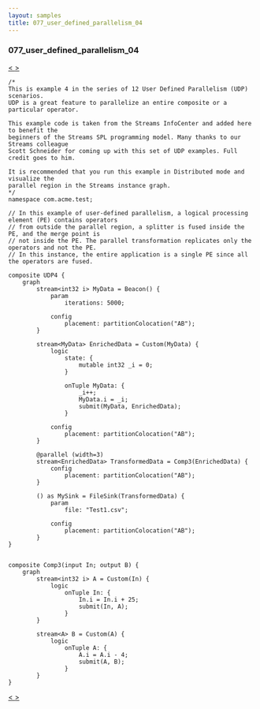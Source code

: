 ```yaml
---
layout: samples
title: 077_user_defined_parallelism_04
---
```


### 077_user_defined_parallelism_04

<div class="sampleNav"><a class="button" href="/streamsx.documentation/samples/spl-for-beginner/076_user_defined_parallelism_03_com_acme_test_UDP3_spl/"> < </a><a class="button" href="/streamsx.documentation/samples/spl-for-beginner/078_user_defined_parallelism_05_com_acme_test_UDP5_spl/"> > </a>
</div>

~~~~~~
/*
This is example 4 in the series of 12 User Defined Parallelism (UDP) scenarios.
UDP is a great feature to parallelize an entire composite or a particular operator.

This example code is taken from the Streams InfoCenter and added here to benefit the
beginners of the Streams SPL programming model. Many thanks to our Streams colleague
Scott Schneider for coming up with this set of UDP examples. Full credit goes to him.

It is recommended that you run this example in Distributed mode and visualize the
parallel region in the Streams instance graph.
*/
namespace com.acme.test;

// In this example of user-defined parallelism, a logical processing element (PE) contains operators
// from outside the parallel region, a splitter is fused inside the PE, and the merge point is
// not inside the PE. The parallel transformation replicates only the operators and not the PE.
// In this instance, the entire application is a single PE since all the operators are fused.

composite UDP4 {
	graph
		stream<int32 i> MyData = Beacon() {
			param
				iterations: 5000; 
				
			config
				placement: partitionColocation("AB");
		}

		stream<MyData> EnrichedData = Custom(MyData) {
			logic
				state: {
					mutable int32 _i = 0;
				}
				
				onTuple MyData: {
					_i++;
					MyData.i = _i;
					submit(MyData, EnrichedData);
				}
				
			config
				placement: partitionColocation("AB");
		}
		
		@parallel (width=3)
		stream<EnrichedData> TransformedData = Comp3(EnrichedData) {
			config
				placement: partitionColocation("AB");
		}
		
		() as MySink = FileSink(TransformedData) {
			param
				file: "Test1.csv";

			config
				placement: partitionColocation("AB");
		}		
}


composite Comp3(input In; output B) {
	graph
		stream<int32 i> A = Custom(In) {
			logic
				onTuple In: {
					In.i = In.i + 25;
					submit(In, A);
				}
		}
		
		stream<A> B = Custom(A) {
			logic
				onTuple A: {
					A.i = A.i - 4;
					submit(A, B);
				}
		}
}
~~~~~~

<div class="sampleNav"><a class="button" href="/streamsx.documentation/samples/spl-for-beginner/076_user_defined_parallelism_03_com_acme_test_UDP3_spl/"> < </a><a class="button" href="/streamsx.documentation/samples/spl-for-beginner/078_user_defined_parallelism_05_com_acme_test_UDP5_spl/"> > </a>
</div>

